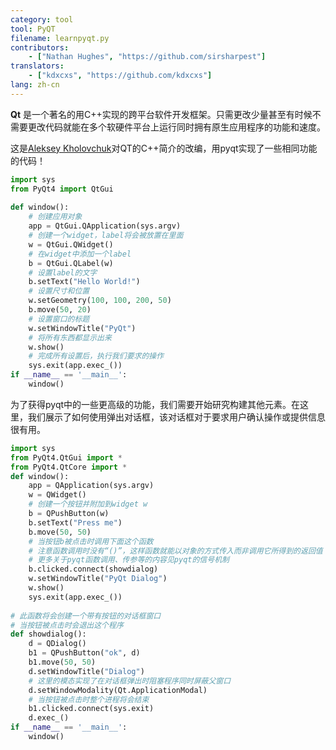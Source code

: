```yaml
---
category: tool
tool: PyQT
filename: learnpyqt.py
contributors:
    - ["Nathan Hughes", "https://github.com/sirsharpest"]
translators:
    - ["kdxcxs", "https://github.com/kdxcxs"]
lang: zh-cn
---
```


**Qt** 是一个著名的用C++实现的跨平台软件开发框架。只需更改少量甚至有时候不需要更改代码就能在多个软硬件平台上运行同时拥有原生应用程序的功能和速度。


这是[Aleksey Kholovchuk](https://github.com/vortexxx192)对QT的C++简介的改编，用pyqt实现了一些相同功能的代码！

```python
import sys
from PyQt4 import QtGui
	
def window():
	# 创建应用对象
    app = QtGui.QApplication(sys.argv)
	# 创建一个widget，label将会被放置在里面
    w = QtGui.QWidget()
	# 在widget中添加一个label
    b = QtGui.QLabel(w)
	# 设置label的文字
    b.setText("Hello World!")
	# 设置尺寸和位置
    w.setGeometry(100, 100, 200, 50)
    b.move(50, 20)
	# 设置窗口的标题
    w.setWindowTitle("PyQt")
	# 将所有东西都显示出来
    w.show()
	# 完成所有设置后，执行我们要求的操作
    sys.exit(app.exec_())
if __name__ == '__main__':
    window()
```

为了获得pyqt中的一些更高级的功能，我们需要开始研究构建其他元素。在这里，我们展示了如何使用弹出对话框，该对话框对于要求用户确认操作或提供信息很有用。

```Python 
import sys
from PyQt4.QtGui import *
from PyQt4.QtCore import *
def window():
    app = QApplication(sys.argv)
    w = QWidget()
    # 创建一个按钮并附加到widget w
    b = QPushButton(w)
    b.setText("Press me")
    b.move(50, 50)
    # 当按钮b被点击时调用下面这个函数
    # 注意函数调用时没有“()”，这样函数就能以对象的方式传入而非调用它所得到的返回值
    # 更多关于pyqt函数调用、传参等的内容见pyqt的信号机制
    b.clicked.connect(showdialog)
    w.setWindowTitle("PyQt Dialog")
    w.show()
    sys.exit(app.exec_())
	
# 此函数将会创建一个带有按钮的对话框窗口
# 当按钮被点击时会退出这个程序
def showdialog():
    d = QDialog()
    b1 = QPushButton("ok", d)
    b1.move(50, 50)
    d.setWindowTitle("Dialog")
    # 这里的模态实现了在对话框弹出时阻塞程序同时屏蔽父窗口
    d.setWindowModality(Qt.ApplicationModal)
    # 当按钮被点击时整个进程将会结束
    b1.clicked.connect(sys.exit)
    d.exec_()
if __name__ == '__main__':
    window()
```